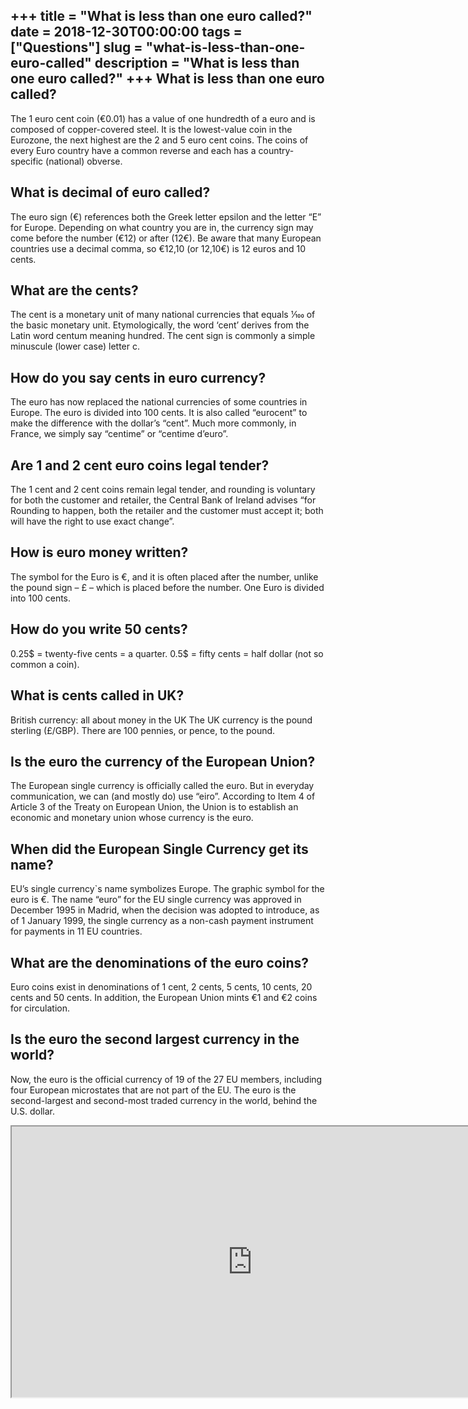 +++
title = "What is less than one euro called?"
date = 2018-12-30T00:00:00
tags = ["Questions"]
slug = "what-is-less-than-one-euro-called"
description = "What is less than one euro called?"
+++
What is less than one euro called?
----------------------------------

The 1 euro cent coin (€0.01) has a value of one hundredth of a euro and is composed of copper-covered steel. It is the lowest-value coin in the Eurozone, the next highest are the 2 and 5 euro cent coins. The coins of every Euro country have a common reverse and each has a country-specific (national) obverse.

What is decimal of euro called?
-------------------------------

The euro sign (€) references both the Greek letter epsilon and the letter “E” for Europe. Depending on what country you are in, the currency sign may come before the number (€12) or after (12€). Be aware that many European countries use a decimal comma, so €12,10 (or 12,10€) is 12 euros and 10 cents.

What are the cents?
-------------------

The cent is a monetary unit of many national currencies that equals 1⁄100 of the basic monetary unit. Etymologically, the word ‘cent’ derives from the Latin word centum meaning hundred. The cent sign is commonly a simple minuscule (lower case) letter c.

How do you say cents in euro currency?
--------------------------------------

The euro has now replaced the national currencies of some countries in Europe. The euro is divided into 100 cents. It is also called “eurocent” to make the difference with the dollar’s “cent”. Much more commonly, in France, we simply say “centime” or “centime d’euro”.

Are 1 and 2 cent euro coins legal tender?
-----------------------------------------

The 1 cent and 2 cent coins remain legal tender, and rounding is voluntary for both the customer and retailer, the Central Bank of Ireland advises “for Rounding to happen, both the retailer and the customer must accept it; both will have the right to use exact change”.

How is euro money written?
--------------------------

The symbol for the Euro is €, and it is often placed after the number, unlike the pound sign – £ – which is placed before the number. One Euro is divided into 100 cents.

How do you write 50 cents?
--------------------------

0.25$ = twenty-five cents = a quarter. 0.5$ = fifty cents = half dollar (not so common a coin).

What is cents called in UK?
---------------------------

British currency: all about money in the UK The UK currency is the pound sterling (£/GBP). There are 100 pennies, or pence, to the pound.

Is the euro the currency of the European Union?
-----------------------------------------------

The European single currency is officially called the euro. But in everyday communication, we can (and mostly do) use “eiro”. According to Item 4 of Article 3 of the Treaty on European Union, the Union is to establish an economic and monetary union whose currency is the euro.

When did the European Single Currency get its name?
---------------------------------------------------

EU’s single currency`s name symbolizes Europe. The graphic symbol for the euro is €. The name “euro” for the EU single currency was approved in December 1995 in Madrid, when the decision was adopted to introduce, as of 1 January 1999, the single currency as a non-cash payment instrument for payments in 11 EU countries.

What are the denominations of the euro coins?
---------------------------------------------

Euro coins exist in denominations of 1 cent, 2 cents, 5 cents, 10 cents, 20 cents and 50 cents. In addition, the European Union mints €1 and €2 coins for circulation.

Is the euro the second largest currency in the world?
-----------------------------------------------------

Now, the euro is the official currency of 19 of the 27 EU members, including four European microstates that are not part of the EU. The euro is the second-largest and second-most traded currency in the world, behind the U.S. dollar.

<iframe allow="accelerometer; autoplay; clipboard-write; encrypted-media; gyroscope; picture-in-picture" allowfullscreen="" class="__youtube_prefs__  epyt-is-override  no-lazyload" data-no-lazy="1" data-origheight="433" data-origwidth="770" data-skipgform_ajax_framebjll="" height="433" id="_ytid_48972" loading="lazy" src="https://www.youtube.com/embed/-iQfRgtNfyo?enablejsapi=1&autoplay=0&cc_load_policy=0&cc_lang_pref=&iv_load_policy=1&loop=0&modestbranding=0&rel=1&fs=1&playsinline=0&autohide=2&theme=dark&color=red&controls=1&" title="YouTube player" width="770"></iframe>